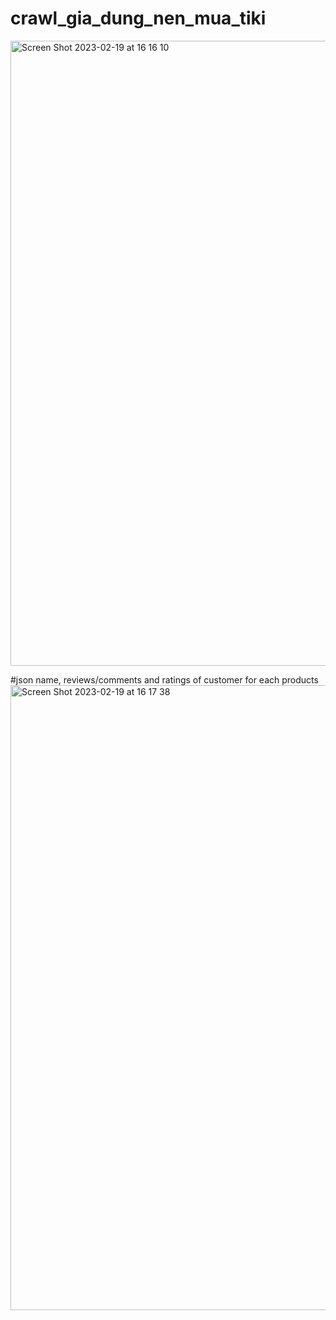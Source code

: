 # crawl_gia_dung_nen_mua_tiki
<img width="1000" alt="Screen Shot 2023-02-19 at 16 16 10" src="https://user-images.githubusercontent.com/93971378/219939518-ae327ece-d7fd-4086-834a-f24378a4b29e.png">

#json name, reviews/comments and ratings of customer for each products
<img width="1000" alt="Screen Shot 2023-02-19 at 16 17 38" src="https://user-images.githubusercontent.com/93971378/219939542-1bd92bd4-0555-423d-9cf0-b6b72502a0b1.png">
